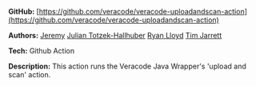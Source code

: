 <b>GitHub:</b> [https://github.com/veracode/veracode-uploadandscan-action](https://github.com/veracode/veracode-uploadandscan-action)

<b>Authors:</b> [Jeremy](https://github.com/unavailable-username) [Julian Totzek-Hallhuber](https://github.com/julz0815) [Ryan Lloyd](https://github.com/githubrlloyd) [Tim Jarrett](https://github.com/tjarrettveracode)

<b>Tech:</b> Github Action

<b>Description:</b> This action runs the Veracode Java Wrapper's 'upload and scan' action.
